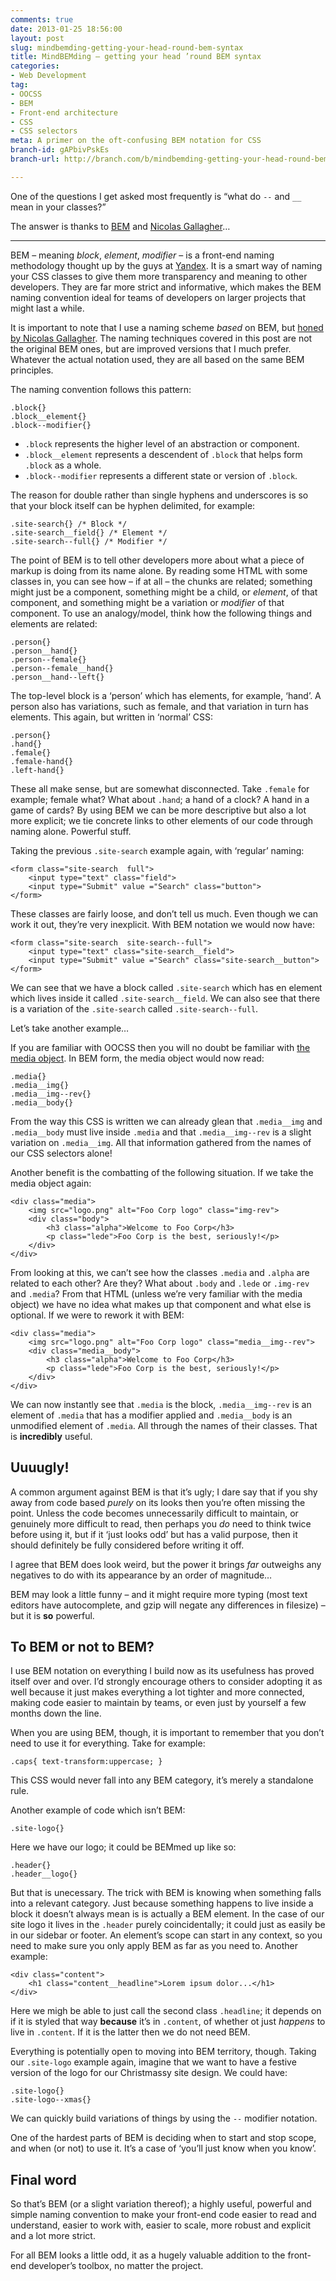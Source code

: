 ```yaml
---
comments: true
date: 2013-01-25 18:56:00
layout: post
slug: mindbemding-getting-your-head-round-bem-syntax
title: MindBEMding – getting your head ’round BEM syntax
categories:
- Web Development
tag:
- OOCSS
- BEM
- Front-end architecture
- CSS
- CSS selectors
meta: A primer on the oft-confusing BEM notation for CSS
branch-id: gAPbivPskEs
branch-url: http://branch.com/b/mindbemding-getting-your-head-round-bem-syntax

---
```


One of the questions I get asked most frequently is <q>what do `--` and `__`
mean in your classes?</q>

The answer is thanks to [BEM](http://bem.info) and
[Nicolas Gallagher](http://twitter.com/necolas)…

---

BEM – meaning <i>block</i>, <i>element</i>, <i>modifier</i> – is a front-end
naming methodology thought up by the guys at [Yandex](http://yandex.ru). It is a
smart way of naming your CSS classes to give them more transparency and meaning
to other developers. They are far more strict and informative, which makes the
BEM naming convention ideal for teams of developers on larger projects that
might last a while.

It is important to note that I use a naming scheme _based_ on BEM, but [honed by
Nicolas Gallagher](http://nicolasgallagher.com/about-html-semantics-front-end-architecture/).
The naming techniques covered in this post are not the original BEM ones, but
are improved versions that I much prefer. Whatever the actual notation used,
they are all based on the same BEM principles.

The naming convention follows this pattern:

    .block{}
    .block__element{}
    .block--modifier{}

* `.block` represents the higher level of an abstraction or component.
* `.block__element` represents a descendent of `.block` that helps form `.block`
  as a whole.
* `.block--modifier` represents a different state or version of `.block`.

The reason for double rather than single hyphens and underscores is so that your
block itself can be hyphen delimited, for example:

<pre><code>.site-search{} <span class="code-comment">/* Block */</span>
.site-search__field{} <span class="code-comment">/* Element */</span>
.site-search--full{} <span class="code-comment">/* Modifier */</span></code></pre>

The point of BEM is to tell other developers more about what a piece of markup
is doing from its name alone. By reading some HTML with some classes in, you can
see how – if at all – the chunks are related; something might just be a
component, something might be a child, or <i>element</i>, of that component, and
something might be a variation or <i>modifier</i> of that component. To use an
analogy/model, think how the following things and elements are related:

    .person{}
    .person__hand{}
    .person--female{}
    .person--female__hand{}
    .person__hand--left{}

The top-level block is a ‘person’ which has elements, for example, ‘hand’. A
person also has variations, such as female, and that variation in turn has
elements. This again, but written in ‘normal’ CSS:

    .person{}
    .hand{}
    .female{}
    .female-hand{}
    .left-hand{}

These all make sense, but are somewhat disconnected. Take `.female` for example;
female what? What about `.hand`; a hand of a clock? A hand in a game of cards?
By using BEM we can be more descriptive but also a lot more explicit; we tie
concrete links to other elements of our code through naming alone. Powerful
stuff.

Taking the previous `.site-search` example again, with ‘regular’ naming:

    <form class="site-search  full">
        <input type="text" class="field">
        <input type="Submit" value ="Search" class="button">
    </form>

These classes are fairly loose, and don’t tell us much. Even though we can work
it out, they’re very inexplicit. With BEM notation we would now have:

    <form class="site-search  site-search--full">
        <input type="text" class="site-search__field">
        <input type="Submit" value ="Search" class="site-search__button">
    </form>

We can see that we have a block called `.site-search` which has en element which
lives inside it called `.site-search__field`. We can also see that there is a
variation of the `.site-search` called `.site-search--full`.

Let’s take another example…

If you are familiar with OOCSS then you will no doubt be familiar with
[the media object](http://stubbornella.org/content/2010/06/25/the-media-object-saves-hundreds-of-lines-of-code).
In BEM form, the media object would now read:

    .media{}
    .media__img{}
    .media__img--rev{}
    .media__body{}

From the way this CSS is written we can already glean that `.media__img` and
`.media__body` must live inside `.media` and that `.media__img--rev` is a slight
variation on `.media__img`. All that information gathered from the names of our
CSS selectors alone!

Another benefit is the combatting of the following situation. If we take the
media object again:

    <div class="media">
        <img src="logo.png" alt="Foo Corp logo" class="img-rev">
        <div class="body">
            <h3 class="alpha">Welcome to Foo Corp</h3>
            <p class="lede">Foo Corp is the best, seriously!</p>
        </div>
    </div>

From looking at this, we can’t see how the classes `.media` and `.alpha` are
related to each other? Are they? What about `.body` and `.lede` or `.img-rev`
and `.media`? From that HTML (unless we’re very familiar with the media object)
we have no idea what makes up that component and what else is optional.
If we were to rework it with BEM:

    <div class="media">
        <img src="logo.png" alt="Foo Corp logo" class="media__img--rev">
        <div class="media__body">
            <h3 class="alpha">Welcome to Foo Corp</h3>
            <p class="lede">Foo Corp is the best, seriously!</p>
        </div>
    </div>

We can now instantly see that `.media` is the block, `.media__img--rev` is an
element of `.media` that has a modifier applied and `.media__body` is an
unmodified element of `.media`. All through the names of their classes. That is
**incredibly** useful.

## Uuuugly!

A common argument against BEM is that it’s ugly; I dare say that if you shy away
from code based _purely_ on its looks then you’re often missing the point.
Unless the code becomes unnecessarily  difficult to maintain, or genuinely more
difficult to read, then perhaps you _do_ need to think twice before using it,
but if it ‘just looks odd’ but has a valid purpose, then it should definitely be
fully considered before writing it off.

I agree that BEM does look weird, but the power it brings _far_ outweighs any
negatives to do with its appearance by an order of magnitude…

BEM may look a little funny – and it might require more typing (most text
editors have autocomplete, and gzip will negate any differences in filesize) –
but it is **so** powerful.

## To BEM or not to BEM?

I use BEM notation on everything I build now as its usefulness has proved itself
over and over. I’d strongly encourage others to consider adopting it as well
because it just makes everything a lot tighter and more connected, making code
easier to maintain by teams, or even just by yourself a few months down the
line.

When you are using BEM, though, it is important to remember that you don’t need
to use it for everything. Take for example:

    .caps{ text-transform:uppercase; }

This CSS would never fall into any BEM category, it’s merely a standalone rule.

Another example of code which isn’t BEM:

    .site-logo{}

Here we have our logo; it could be BEMmed up like so:

    .header{}
    .header__logo{}

But that is unecessary. The trick with BEM is knowing when something falls into
a relevant category. Just because something happens to live inside a block it
doesn’t always mean is is actually a BEM element. In the case of our site logo 
it lives in the `.header` purely coincidentally; it could just as easily be in
our sidebar or footer. An element’s scope can start in any context, so you need
to make sure you only apply BEM as far as you need to. Another example:

    <div class="content">
        <h1 class="content__headline">Lorem ipsum dolor...</h1>
    </div>

Here we migh be able to just call the second class `.headline`; it depends on if
it is styled that way **because** it’s in `.content`, of whether ot just
_happens_ to live in `.content`. If it is the latter then we do not need BEM.

Everything is potentially open to moving into BEM territory, though. Taking our
`.site-logo` example again, imagine that we want to have a festive version of
the logo for our Christmassy site design. We could have:

    .site-logo{}
    .site-logo--xmas{}

We can quickly build variations of things by using the `--` modifier notation.

One of the hardest parts of BEM is deciding when to start and stop scope, and
when (or not) to use it. It’s a case of ‘you’ll just know when you know’.

## Final word

So that’s BEM (or a slight variation thereof); a highly useful, powerful and
simple naming convention to make your front-end code easier to read and
understand, easier to work with, easier to scale, more robust and explicit and a
lot more strict.

For all BEM looks a little odd, it as a hugely valuable addition to the
front-end developer’s toolbox, no matter the project.
